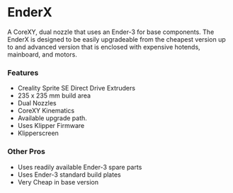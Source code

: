 # EnderX
A CoreXY, dual nozzle that uses an Ender-3 for base components. The EnderX is designed to be easily upgradeable from the cheapest version up to and advanced version that is enclosed with expensive hotends, mainboard, and motors.

### Features
- Creality Sprite SE Direct Drive Extruders
- 235 x 235 mm build area
- Dual Nozzles
- CoreXY Kinematics
- Available upgrade path.
- Uses Klipper Firmware
- Klipperscreen

### Other Pros
- Uses readily available Ender-3 spare parts
- Uses Ender-3 standard build plates
- Very Cheap in base version
